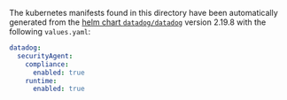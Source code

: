 The kubernetes manifests found in this directory have been automatically generated
from the [helm chart `datadog/datadog`](https://github.com/DataDog/helm-charts/tree/master/charts/datadog)
version 2.19.8 with the following `values.yaml`:

```yaml
datadog:
  securityAgent:
    compliance:
      enabled: true
    runtime:
      enabled: true
```
